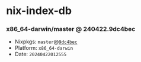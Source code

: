 # nix-index-db
### x86_64-darwin/master @ 240422.9dc4bec
- Nixpkgs: `master`@[`9dc4bec`](https://github.com/NixOS/nixpkgs/commit/9dc4bec1a2ece069bd3bed8590f7a9ed994acf75)
- Platform: `x86_64-darwin`
- Date: `20240422012555`
